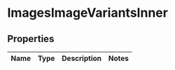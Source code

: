 

# ImagesImageVariantsInner


## Properties

| Name | Type | Description | Notes |
|------------ | ------------- | ------------- | -------------|




